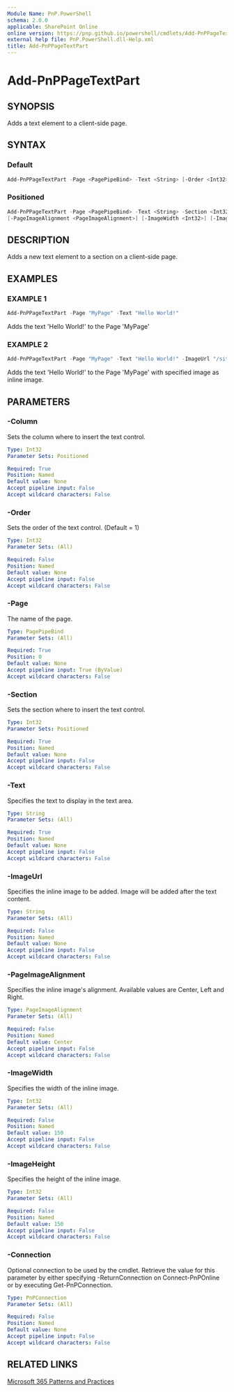 ```yaml
---
Module Name: PnP.PowerShell
schema: 2.0.0
applicable: SharePoint Online
online version: https://pnp.github.io/powershell/cmdlets/Add-PnPPageTextPart.html
external help file: PnP.PowerShell.dll-Help.xml
title: Add-PnPPageTextPart
---
```

  
# Add-PnPPageTextPart

## SYNOPSIS
Adds a text element to a client-side page.

## SYNTAX

### Default
```powershell
Add-PnPPageTextPart -Page <PagePipeBind> -Text <String> [-Order <Int32>] [-ImageUrl <String>] [-PageImageAlignment <PageImageAlignment>] [-ImageWidth <Int32>] [-ImageHeight <Int32>] [-Connection <PnPConnection>]
```

### Positioned
```powershell
Add-PnPPageTextPart -Page <PagePipeBind> -Text <String> -Section <Int32> -Column <Int32> [-Order <Int32>] [-ImageUrl <String>]
[-PageImageAlignment <PageImageAlignment>] [-ImageWidth <Int32>] [-ImageHeight <Int32>] [-Connection <PnPConnection>]
```

## DESCRIPTION
Adds a new text element to a section on a client-side page.

## EXAMPLES

### EXAMPLE 1
```powershell
Add-PnPPageTextPart -Page "MyPage" -Text "Hello World!"
```

Adds the text 'Hello World!' to the Page 'MyPage'

### EXAMPLE 2
```powershell
Add-PnPPageTextPart -Page "MyPage" -Text "Hello World!" -ImageUrl "/sites/contoso/SiteAssets/test.png"
```

Adds the text 'Hello World!' to the Page 'MyPage' with specified image as inline image.

## PARAMETERS

### -Column
Sets the column where to insert the text control.

```yaml
Type: Int32
Parameter Sets: Positioned

Required: True
Position: Named
Default value: None
Accept pipeline input: False
Accept wildcard characters: False
```

### -Order
Sets the order of the text control. (Default = 1)

```yaml
Type: Int32
Parameter Sets: (All)

Required: False
Position: Named
Default value: None
Accept pipeline input: False
Accept wildcard characters: False
```

### -Page
The name of the page.

```yaml
Type: PagePipeBind
Parameter Sets: (All)

Required: True
Position: 0
Default value: None
Accept pipeline input: True (ByValue)
Accept wildcard characters: False
```

### -Section
Sets the section where to insert the text control.

```yaml
Type: Int32
Parameter Sets: Positioned

Required: True
Position: Named
Default value: None
Accept pipeline input: False
Accept wildcard characters: False
```

### -Text
Specifies the text to display in the text area.

```yaml
Type: String
Parameter Sets: (All)

Required: True
Position: Named
Default value: None
Accept pipeline input: False
Accept wildcard characters: False
```

### -ImageUrl
Specifies the inline image to be added. Image will be added after the text content.

```yaml
Type: String
Parameter Sets: (All)

Required: False
Position: Named
Default value: None
Accept pipeline input: False
Accept wildcard characters: False
```

### -PageImageAlignment
Specifies the inline image's alignment. Available values are Center, Left and Right.

```yaml
Type: PageImageAlignment
Parameter Sets: (All)

Required: False
Position: Named
Default value: Center
Accept pipeline input: False
Accept wildcard characters: False
```

### -ImageWidth
Specifies the width of the inline image.

```yaml
Type: Int32
Parameter Sets: (All)

Required: False
Position: Named
Default value: 150
Accept pipeline input: False
Accept wildcard characters: False
```

### -ImageHeight
Specifies the height of the inline image.

```yaml
Type: Int32
Parameter Sets: (All)

Required: False
Position: Named
Default value: 150
Accept pipeline input: False
Accept wildcard characters: False
```

### -Connection
Optional connection to be used by the cmdlet. Retrieve the value for this parameter by either specifying -ReturnConnection on Connect-PnPOnline or by executing Get-PnPConnection.

```yaml
Type: PnPConnection
Parameter Sets: (All)

Required: False
Position: Named
Default value: None
Accept pipeline input: False
Accept wildcard characters: False
```

## RELATED LINKS

[Microsoft 365 Patterns and Practices](https://aka.ms/m365pnp)
